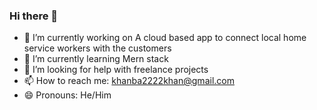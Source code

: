### Hi there 👋
- 🔭 I’m currently working on A cloud based app to connect local home service workers with the customers
- 🌱 I’m currently learning Mern stack
- 🤔 I’m looking for help with freelance projects
- 📫 How to reach me: khanba2222khan@gmail.com
- 😄 Pronouns: He/Him
<!--
**Khanba22/Khanba22** is a ✨ _special_ ✨ repository because its `README.md` (this file) appears on your GitHub profile.

Here are some ideas to get you started:


-->
